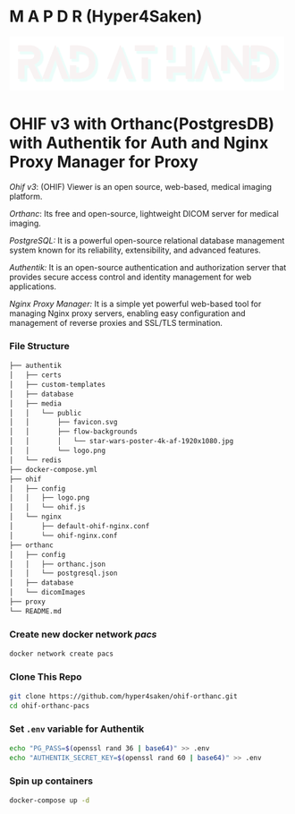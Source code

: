 # M A P D R (Hyper4Saken)

![MAPDR](https://github.com/hyper4saken/ohif-orthanc-pacs/blob/main/ohif/config/logo.png)

# OHIF v3 with Orthanc(PostgresDB) with Authentik for Auth and Nginx Proxy Manager for Proxy

_Ohif v3_: (OHIF) Viewer is an open source, web-based, medical imaging platform.

_Orthanc_: Its free and open-source, lightweight DICOM server for medical imaging.

_PostgreSQL:_ It is a powerful open-source relational database management system known for its reliability, extensibility, and advanced features.

_Authentik:_ It is an open-source authentication and authorization server that provides secure access control and identity management for web applications.

_Nginx Proxy Manager:_ It is a simple yet powerful web-based tool for managing Nginx proxy servers, enabling easy configuration and management of reverse proxies and SSL/TLS termination.

### File Structure

```bash
├── authentik
│   ├── certs
│   ├── custom-templates
│   ├── database
│   ├── media
│   │   └── public
│   │       ├── favicon.svg
│   │       ├── flow-backgrounds
│   │       │   └── star-wars-poster-4k-af-1920x1080.jpg
│   │       └── logo.png
│   └── redis
├── docker-compose.yml
├── ohif
│   ├── config
│   │   ├── logo.png
│   │   └── ohif.js
│   └── nginx
│       ├── default-ohif-nginx.conf
│       └── ohif-nginx.conf
├── orthanc
│   ├── config
│   │   ├── orthanc.json
│   │   └── postgresql.json
│   ├── database
│   └── dicomImages
├── proxy
└── README.md
```

### Create new docker network _pacs_

```bash
docker network create pacs
```

### Clone This Repo

```bash
git clone https://github.com/hyper4saken/ohif-orthanc.git
cd ohif-orthanc-pacs
```

### Set `.env` variable for Authentik

```bash
echo "PG_PASS=$(openssl rand 36 | base64)" >> .env
echo "AUTHENTIK_SECRET_KEY=$(openssl rand 60 | base64)" >> .env
```

### Spin up containers

```bash
docker-compose up -d
```
